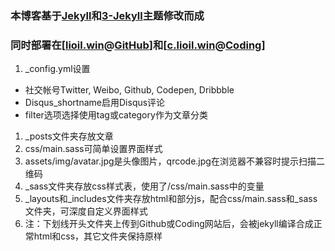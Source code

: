 ### 本博客基于[Jekyll](https://github.com/jekyll/jekyll)和[3-Jekyll](https://github.com/P233/3-Jekyll)主题修改而成
### 同时部署在[[lioil.win](http://lioil.win)@[GitHub](https://github.com/lifegh/lifegh.github.io)]和[[c.lioil.win](http://c.lioil.win)@[Coding](https://coding.net/u/lifec/p/lifec/git)]
1. _config.yml设置
  * 社交帐号Twitter, Weibo, Github, Codepen, Dribbble
  * Disqus_shortname启用Disqus评论
  * filter选项选择使用tag或category作为文章分类
1. _posts文件夹存放文章
1. css/main.sass可简单设置界面样式
1. assets/img/avatar.jpg是头像图片，qrcode.jpg在浏览器不兼容时提示扫描二维码
1. _sass文件夹存放css样式表，使用了/css/main.sass中的变量
1. _layouts和_includes文件夹存放html和部分js，配合css/main.sass和_sass文件夹，可深度自定义界面样式
1. 注：下划线开头文件夹上传到Github或Coding网站后，会被jekyll编译合成正常html和css，其它文件夹保持原样
